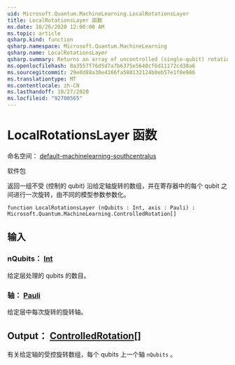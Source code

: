 ```yaml
---
uid: Microsoft.Quantum.MachineLearning.LocalRotationsLayer
title: LocalRotationsLayer 函数
ms.date: 10/26/2020 12:00:00 AM
ms.topic: article
qsharp.kind: function
qsharp.namespace: Microsoft.Quantum.MachineLearning
qsharp.name: LocalRotationsLayer
qsharp.summary: Returns an array of uncontrolled (single-qubit) rotations along a given axis, with one rotation for each qubit in a register, parameterized by distinct model parameters.
ms.openlocfilehash: 8a3557f76d5d7a7b6375e5640cf6d11172cd38a6
ms.sourcegitcommit: 29e0d88a30e4166fa580132124b0eb57e1f0e986
ms.translationtype: MT
ms.contentlocale: zh-CN
ms.lasthandoff: 10/27/2020
ms.locfileid: "92700565"
---
```

# <a name="localrotationslayer-function"></a>LocalRotationsLayer 函数

命名空间： [default-machinelearning-southcentralus](xref:Microsoft.Quantum.MachineLearning)

软件包 [](https://nuget.org/packages/)


返回一组不受 (控制的 qubit) 沿给定轴旋转的数组，并在寄存器中的每个 qubit 之间进行一次旋转，由不同的模型参数参数化。

```qsharp
function LocalRotationsLayer (nQubits : Int, axis : Pauli) : Microsoft.Quantum.MachineLearning.ControlledRotation[]
```


## <a name="input"></a>输入

### <a name="nqubits--int"></a>nQubits： [Int](xref:microsoft.quantum.lang-ref.int)

给定层处理的 qubits 的数目。


### <a name="axis--pauli"></a>轴： [Pauli](xref:microsoft.quantum.lang-ref.pauli)

给定层中每次旋转的旋转轴。



## <a name="output--controlledrotation"></a>Output： [ControlledRotation](xref:Microsoft.Quantum.MachineLearning.ControlledRotation)[]

有关给定轴的受控旋转数组，每个 qubits 上一个轴 `nQubits` 。